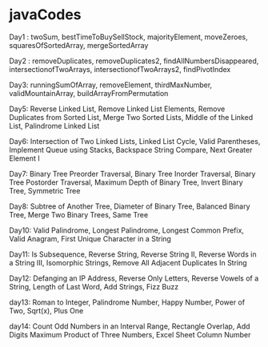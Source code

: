 # javaCodes
Day1 : twoSum, bestTimeToBuySellStock, majorityElement, moveZeroes, squaresOfSortedArray, mergeSortedArray

Day2 : removeDuplicates, removeDuplicates2, findAllNumbersDisappeared, intersectionofTwoArrays, intersectionofTwoArrays2, findPivotIndex

Day3: runningSumOfArray, removeElement, thirdMaxNumber, validMountainArray, buildArrayFromPermutation

Day5: Reverse Linked List, Remove Linked List Elements, Remove Duplicates from Sorted List, Merge Two Sorted Lists, Middle of the Linked List, Palindrome Linked List

Day6: Intersection of Two Linked Lists, Linked List Cycle, Valid Parentheses, Implement Queue using Stacks, Backspace String Compare, Next Greater Element I

Day7: Binary Tree Preorder Traversal, Binary Tree Inorder Traversal, Binary Tree Postorder Traversal, Maximum Depth of Binary Tree, Invert Binary Tree, Symmetric Tree

Day8: Subtree of Another Tree, Diameter of Binary Tree, Balanced Binary Tree, Merge Two Binary Trees, Same Tree

Day10: Valid Palindrome, Longest Palindrome, Longest Common Prefix, Valid Anagram, First Unique Character in a String

Day11: Is Subsequence, Reverse String, Reverse String II, Reverse Words in a String III, Isomorphic Strings, Remove All Adjacent Duplicates In String

Day12: Defanging an IP Address, Reverse Only Letters, Reverse Vowels of a String, Length of Last Word, Add Strings, Fizz Buzz

day13: Roman to Integer, Palindrome Number, Happy Number, Power of Two, Sqrt(x), Plus One

day14: Count Odd Numbers in an Interval Range, Rectangle Overlap, Add Digits Maximum Product of Three Numbers, Excel Sheet Column Number
